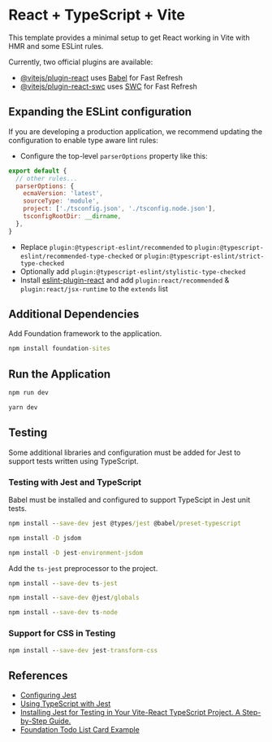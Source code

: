 # React + TypeScript + Vite

This template provides a minimal setup to get React working in Vite with HMR and some ESLint rules.

Currently, two official plugins are available:

- [@vitejs/plugin-react](https://github.com/vitejs/vite-plugin-react/blob/main/packages/plugin-react/README.md) uses [Babel](https://babeljs.io/) for Fast Refresh
- [@vitejs/plugin-react-swc](https://github.com/vitejs/vite-plugin-react-swc) uses [SWC](https://swc.rs/) for Fast Refresh

## Expanding the ESLint configuration

If you are developing a production application, we recommend updating the configuration to enable type aware lint rules:

- Configure the top-level `parserOptions` property like this:

```js
export default {
  // other rules...
  parserOptions: {
    ecmaVersion: 'latest',
    sourceType: 'module',
    project: ['./tsconfig.json', './tsconfig.node.json'],
    tsconfigRootDir: __dirname,
  },
}
```

- Replace `plugin:@typescript-eslint/recommended` to `plugin:@typescript-eslint/recommended-type-checked` or `plugin:@typescript-eslint/strict-type-checked`
- Optionally add `plugin:@typescript-eslint/stylistic-type-checked`
- Install [eslint-plugin-react](https://github.com/jsx-eslint/eslint-plugin-react) and add `plugin:react/recommended` & `plugin:react/jsx-runtime` to the `extends` list

## Additional Dependencies

Add Foundation framework to the application.

```cmd
npm install foundation-sites
```

## Run the Application

```cmd
npm run dev

yarn dev
```

## Testing
Some additional libraries and configuration must be added for Jest to support tests written using TypeScript.

### Testing with Jest and TypeScript

Babel must be installed and configured to support TypeScipt in Jest unit tests.

```cmd
npm install --save-dev jest @types/jest @babel/preset-typescript

npm install -D jsdom

npm install -D jest-environment-jsdom
```

Add the `ts-jest` preprocessor to the project.

```cmd
npm install --save-dev ts-jest

npm install --save-dev @jest/globals

npm install --save-dev ts-node
```

### Support for CSS in Testing

```cmd
npm install --save-dev jest-transform-css
```

## References

- [Configuring Jest](https://jestjs.io/docs/configuration)
- [Using TypeScript with Jest](https://jestjs.io/docs/getting-started#using-typescript)
- [Installing Jest for Testing in Your Vite-React TypeScript Project. A Step-by-Step Guide.](https://dev.to/hannahadora/jest-testing-with-vite-and-react-typescript-4bap)
- [Foundation Todo List Card Example](https://get.foundation/building-blocks/blocks/todo-list-card.html)
